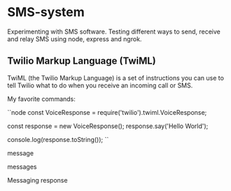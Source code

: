 # SMS-system
Experimenting with SMS software. Testing different ways to send, receive and relay SMS using node, express and ngrok.


## Twilio Markup Language (TwiML)
TwiML (the Twilio Markup Language) is a set of instructions you can use to tell Twilio what to do when you receive an incoming call or SMS.

My favorite commands:

``node
const VoiceResponse = require('twilio').twiml.VoiceResponse;


const response = new VoiceResponse();
response.say('Hello World');

console.log(response.toString());
``

message 

messages 

Messaging response 